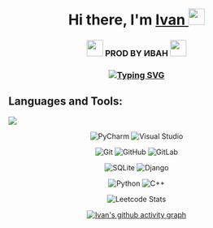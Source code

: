 <h1 align="center">Hi there, I'm <a href="" target="_blank">
  Ivan 
</a> 
<img src="https://github.com/blackcater/blackcater/raw/main/images/Hi.gif" height="32"/></h1>
<h3 align="center">
  <img height="32" width="32" src="https://cdn.simpleicons.org/simpleicons/0cf9" />
  PROD BY ИВАН 
  <img height="32" width="32" src="https://cdn.simpleicons.org/simpleicons/0cf9" />
</h3>

<h3 align="center">
  <a href="https://git.io/typing-svg"><img src="https://readme-typing-svg.demolab.com?font=Fira+Code&size=25&pause=1000&color=AF1FF6&background=FFFFFF00&width=500&lines=%D0%92%D1%81%D0%B5%D0%BC+%D0%BF%D1%80%D0%B8%D0%B2%D0%B5%D1%82!;%D0%AD%D1%82%D0%BE+%D0%BD%D0%B0%D1%87%D0%B0%D0%BB%D0%BE+%D1%87%D0%B5%D0%B3%D0%BE-%D1%82%D0%BE+%D0%B1%D0%BE%D0%BB%D1%8C%D1%88%D0%BE%D0%B3%D0%BE!" alt="Typing SVG" /></a>
</h3>
<h2>
  Languages and Tools:
</h2>

![](https://komarev.com/ghpvc/?username=Ivan00700)
<div align="center">
  
   ![PyCharm](https://img.shields.io/badge/pycharm-143?style=for-the-badge&logo=pycharm&logoColor=black&color=black&labelColor=green) ![Visual Studio](https://img.shields.io/badge/Visual%20Studio-5C2D91.svg?style=for-the-badge&logo=visual-studio&logoColor=white)

  ![Git](https://img.shields.io/badge/git-%23F05033.svg?style=for-the-badge&logo=git&logoColor=white) ![GitHub](https://img.shields.io/badge/github-%23121011.svg?style=for-the-badge&logo=github&logoColor=white) ![GitLab](https://img.shields.io/badge/gitlab-%23181717.svg?style=for-the-badge&logo=gitlab&logoColor=white)

  ![SQLite](https://img.shields.io/badge/sqlite-%2307405e.svg?style=for-the-badge&logo=sqlite&logoColor=white) ![Django](https://img.shields.io/badge/django-%23092E20.svg?style=for-the-badge&logo=django&logoColor=white)

  ![Python](https://img.shields.io/badge/python-3670A0?style=for-the-badge&logo=python&logoColor=ffdd54) ![C++](https://img.shields.io/badge/c++-%2300599C.svg?style=for-the-badge&logo=c%2B%2B&logoColor=white)

 ![Leetcode Stats](https://leetcard.jacoblin.cool/Ivan_ok?ext=activity)
  
</div>

<div align="center">

[![Ivan's github activity graph](https://github-readme-activity-graph.vercel.app/graph?username=Ivan00700&theme=github-compact)](https://github.com/ashutosh00710/github-readme-activity-graph)
  
</div>





<!--
**Ivan00700/Ivan00700** is a ✨ _special_ ✨ repository because its `README.md` (this file) appears on your GitHub profile.

Here are some ideas to get you started:

- 🔭 I’m currently working on ...
- 🌱 I’m currently learning ...
- 👯 I’m looking to collaborate on ...
- 🤔 I’m looking for help with ...
- 💬 Ask me about ...
- 📫 How to reach me: ...
- 😄 Pronouns: ...
- ⚡ Fun fact: ...
-->
